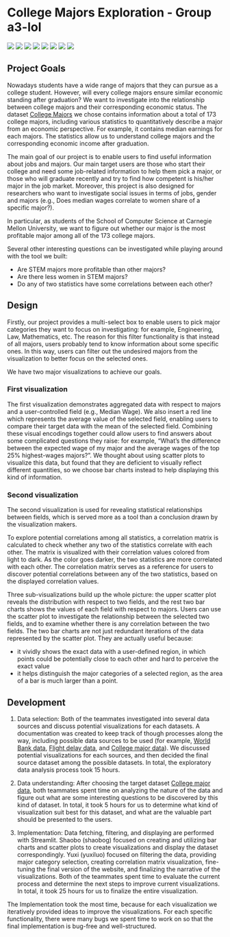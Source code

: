 # College Majors Exploration - Group a3-lol

![](v_1.gif)
![](v_2.gif)
![](v_3.gif)
![](screenshot1.png)
![](screenshot2.png)
![](screenshot3.png)
![](screenshot4.png)
![](screenshot5.png)

## Project Goals

Nowadays students have a wide range of majors that they can pursue as a college student. However, will every college majors ensure similar economic standing after graduation? We want to investigate into the relationship between college majors and their corresponding economic status. The dataset [College Majors](https://github.com/fivethirtyeight/data/blob/master/college-majors/recent-grads.csv) we chose contains information about a total of 173 college majors, including various statistics to quantitatively describe a major from an economic perspective. For example, it contains median earnings for each majors. The statistics allow us to understand college majors and the corresponding economic income after graduation.

The main goal of our project is to enable users to find useful information about jobs and majors. Our main target users are those who start their college and need some job-related information to help them pick a major, or those who will graduate recently and try to find how competent is his/her major in the job market. Moreover, this project is also designed for researchers who want to investigate social issues in terms of jobs, gender and majors (e.g., Does median wages correlate to women share of a specific major?).

In particular, as students of the School of Computer Science at Carnegie Mellon University, we want to figure out whether our major is the most profitable major among all of the 173 college majors.

Several other interesting questions can be investigated while playing around with the tool we built:

- Are STEM majors more profitable than other majors?
- Are there less women in STEM majors?
- Do any of two statistics have some correlations between each other?


## Design

Firstly, our project provides a multi-select box to enable users to pick major categories they want to focus on investigating: for example, Engineering, Law, Mathematics, etc. The reason for this filter functionality is that instead of all majors, users probably tend to know information about some specific ones. In this way, users can filter out the undesired majors from the visualization to better focus on the selected ones.

We have two major visualizations to achieve our goals.

### First visualization

The first visualization demonstrates aggregated data with respect to majors and a user-controlled field (e.g., Median Wage). We also insert a red line which represents the average value of the selected field, enabling users to compare their target data with the mean of the selected field. Combining these visual encodings together could allow users to find answers about some complicated questions they raise: for example, “What’s the difference between the expected wage of my major and the average wages of the top 25% highest-wages majors?”. We thought about using scatter plots to visualize this data, but found that they are deficient to visually reflect different quantities, so we choose bar charts instead to help displaying this kind of information.

### Second visualization

The second visualization is used for revealing statistical relationships between fields, which is served more as a tool than a conclusion drawn by the visualization makers.

To explore potential correlations among all statistics, a correlation matrix is calculated to check whether any two of the statistics correlate with each other. The matrix is visualized with their correlation values colored from light to dark. As the color goes darker, the two statistics are more correlated with each other. The correlation matrix serves as a reference for users to discover potential correlations between any of the two statistics, based on the displayed correlation values.

Three sub-visualizations build up the whole picture: the upper scatter plot reveals the distribution with respect to two fields, and the rest two bar charts shows the values of each field with respect to majors. Users can use the scatter plot to investigate the relationship between the selected two fields, and to examine whether there is any correlation between the two fields. The two bar charts are not just redundant iterations of the data represented by the scatter plot. They are actually useful because:
-  it vividly shows the exact data with a user-defined region, in which points could be potentially close to each other and hard to perceive the exact value
-  it helps distinguish the major categories of a selected region, as the area of a bar is much larger than a point.

## Development

1. Data selection: Both of the teammates investigated into several data sources and discuss potential visualizations for each datasets. A documentation was created to keep track of though processes along the way, including possible data sources to be used (for example, [World Bank data](https://data.worldbank.org/indicator), [Flight delay data](https://www.kaggle.com/usdot/flight-delays?select=flights.csv), and [College major data](https://github.com/fivethirtyeight/data/tree/master/college-majors)). We discussed potential visualizations for each sources, and then decided the final source dataset among the possible datasets. In total, the exploratory data analysis process took 15 hours.

2. Data understanding: After choosing the target dataset [College major data](https://github.com/fivethirtyeight/data/tree/master/college-majors), both teammates spent time on analyzing the nature of the data and figure out what are some interesting questions to be discovered by this kind of dataset. In total, it took 5 hours for us to determine what kind of visualization suit best for this dataset, and what are the valuable part should be presented to the users.

3. Implementation: Data fetching, filtering, and displaying are performed with Streamlit. Shaobo (shaobog) focused on creating and utilizing bar charts and scatter plots to create visualizations and display the dataset correspondingly. Yuxi (yuxiluo) focused on filtering the data, providing major category selection, creating correlation matrix visualization, fine-tuning the final version of the website, and finalizing the narrative of the visualizations. Both of the teammates spent time to evaluate the current process and determine the next steps to improve current visualizations. In total, it took 25 hours for us to finalize the entire visualization.

The Implementation took the most time, because for each visualization we iteratively provided ideas to improve the visualizations. For each specific functionality, there were many bugs we spent time to work on so that the final implementation is bug-free and well-structured.
